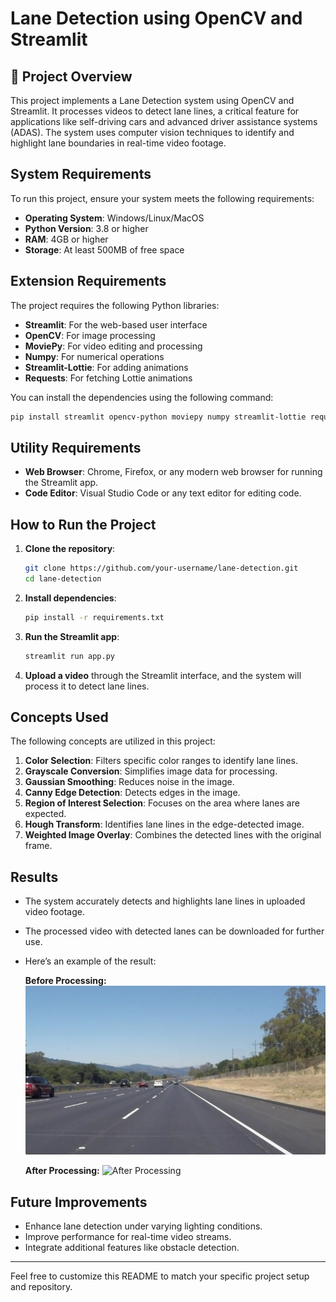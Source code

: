 # Lane Detection using OpenCV and Streamlit

## 📌 Project Overview

This project implements a Lane Detection system using OpenCV and Streamlit. It processes videos to detect lane lines, a critical feature for applications like self-driving cars and advanced driver assistance systems (ADAS). The system uses computer vision techniques to identify and highlight lane boundaries in real-time video footage.

## System Requirements

To run this project, ensure your system meets the following requirements:

- **Operating System**: Windows/Linux/MacOS
- **Python Version**: 3.8 or higher
- **RAM**: 4GB or higher
- **Storage**: At least 500MB of free space

## Extension Requirements

The project requires the following Python libraries:

- **Streamlit**: For the web-based user interface
- **OpenCV**: For image processing
- **MoviePy**: For video editing and processing
- **Numpy**: For numerical operations
- **Streamlit-Lottie**: For adding animations
- **Requests**: For fetching Lottie animations

You can install the dependencies using the following command:

```bash
pip install streamlit opencv-python moviepy numpy streamlit-lottie requests
```

## Utility Requirements

- **Web Browser**: Chrome, Firefox, or any modern web browser for running the Streamlit app.
- **Code Editor**: Visual Studio Code or any text editor for editing code.

## How to Run the Project

1. **Clone the repository**:
   ```bash
   git clone https://github.com/your-username/lane-detection.git
   cd lane-detection
   ```

2. **Install dependencies**:
   ```bash
   pip install -r requirements.txt
   ```

3. **Run the Streamlit app**:
   ```bash
   streamlit run app.py
   ```

4. **Upload a video** through the Streamlit interface, and the system will process it to detect lane lines.

## Concepts Used

The following concepts are utilized in this project:

1. **Color Selection**: Filters specific color ranges to identify lane lines.
2. **Grayscale Conversion**: Simplifies image data for processing.
3. **Gaussian Smoothing**: Reduces noise in the image.
4. **Canny Edge Detection**: Detects edges in the image.
5. **Region of Interest Selection**: Focuses on the area where lanes are expected.
6. **Hough Transform**: Identifies lane lines in the edge-detected image.
7. **Weighted Image Overlay**: Combines the detected lines with the original frame.

## Results

- The system accurately detects and highlights lane lines in uploaded video footage.
- The processed video with detected lanes can be downloaded for further use.
- Here’s an example of the result:

  **Before Processing:**
  ![Before Processing](examples/example-before.jpg)

  **After Processing:**
  ![After Processing](examples/example-after.jpg)

## Future Improvements

- Enhance lane detection under varying lighting conditions.
- Improve performance for real-time video streams.
- Integrate additional features like obstacle detection.

---

Feel free to customize this README to match your specific project setup and repository.
